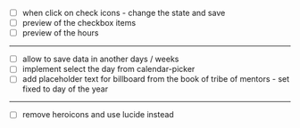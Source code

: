 - [ ] when click on check icons - change the state and save
- [ ] preview of the checkbox items
- [ ] preview of the hours

---

- [ ] allow to save data in another days / weeks
- [ ] implement select the day from calendar-picker
- [ ] add placeholder text for billboard from the book of tribe of mentors - set fixed to day of the year

---

- [ ] remove heroicons and use lucide instead